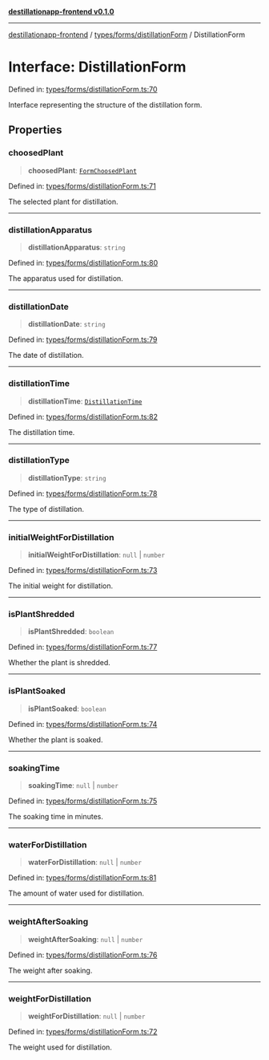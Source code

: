 [**destillationapp-frontend v0.1.0**](../../../../README.md)

***

[destillationapp-frontend](../../../../modules.md) / [types/forms/distillationForm](../README.md) / DistillationForm

# Interface: DistillationForm

Defined in: [types/forms/distillationForm.ts:70](https://github.com/DestillApp/main/blob/76aba95a5d8c1d9174ebde73d7b50f0ea64b491a/frontend/src/types/forms/distillationForm.ts#L70)

Interface representing the structure of the distillation form.

## Properties

### choosedPlant

> **choosedPlant**: [`FormChoosedPlant`](FormChoosedPlant.md)

Defined in: [types/forms/distillationForm.ts:71](https://github.com/DestillApp/main/blob/76aba95a5d8c1d9174ebde73d7b50f0ea64b491a/frontend/src/types/forms/distillationForm.ts#L71)

The selected plant for distillation.

***

### distillationApparatus

> **distillationApparatus**: `string`

Defined in: [types/forms/distillationForm.ts:80](https://github.com/DestillApp/main/blob/76aba95a5d8c1d9174ebde73d7b50f0ea64b491a/frontend/src/types/forms/distillationForm.ts#L80)

The apparatus used for distillation.

***

### distillationDate

> **distillationDate**: `string`

Defined in: [types/forms/distillationForm.ts:79](https://github.com/DestillApp/main/blob/76aba95a5d8c1d9174ebde73d7b50f0ea64b491a/frontend/src/types/forms/distillationForm.ts#L79)

The date of distillation.

***

### distillationTime

> **distillationTime**: [`DistillationTime`](DistillationTime.md)

Defined in: [types/forms/distillationForm.ts:82](https://github.com/DestillApp/main/blob/76aba95a5d8c1d9174ebde73d7b50f0ea64b491a/frontend/src/types/forms/distillationForm.ts#L82)

The distillation time.

***

### distillationType

> **distillationType**: `string`

Defined in: [types/forms/distillationForm.ts:78](https://github.com/DestillApp/main/blob/76aba95a5d8c1d9174ebde73d7b50f0ea64b491a/frontend/src/types/forms/distillationForm.ts#L78)

The type of distillation.

***

### initialWeightForDistillation

> **initialWeightForDistillation**: `null` \| `number`

Defined in: [types/forms/distillationForm.ts:73](https://github.com/DestillApp/main/blob/76aba95a5d8c1d9174ebde73d7b50f0ea64b491a/frontend/src/types/forms/distillationForm.ts#L73)

The initial weight for distillation.

***

### isPlantShredded

> **isPlantShredded**: `boolean`

Defined in: [types/forms/distillationForm.ts:77](https://github.com/DestillApp/main/blob/76aba95a5d8c1d9174ebde73d7b50f0ea64b491a/frontend/src/types/forms/distillationForm.ts#L77)

Whether the plant is shredded.

***

### isPlantSoaked

> **isPlantSoaked**: `boolean`

Defined in: [types/forms/distillationForm.ts:74](https://github.com/DestillApp/main/blob/76aba95a5d8c1d9174ebde73d7b50f0ea64b491a/frontend/src/types/forms/distillationForm.ts#L74)

Whether the plant is soaked.

***

### soakingTime

> **soakingTime**: `null` \| `number`

Defined in: [types/forms/distillationForm.ts:75](https://github.com/DestillApp/main/blob/76aba95a5d8c1d9174ebde73d7b50f0ea64b491a/frontend/src/types/forms/distillationForm.ts#L75)

The soaking time in minutes.

***

### waterForDistillation

> **waterForDistillation**: `null` \| `number`

Defined in: [types/forms/distillationForm.ts:81](https://github.com/DestillApp/main/blob/76aba95a5d8c1d9174ebde73d7b50f0ea64b491a/frontend/src/types/forms/distillationForm.ts#L81)

The amount of water used for distillation.

***

### weightAfterSoaking

> **weightAfterSoaking**: `null` \| `number`

Defined in: [types/forms/distillationForm.ts:76](https://github.com/DestillApp/main/blob/76aba95a5d8c1d9174ebde73d7b50f0ea64b491a/frontend/src/types/forms/distillationForm.ts#L76)

The weight after soaking.

***

### weightForDistillation

> **weightForDistillation**: `null` \| `number`

Defined in: [types/forms/distillationForm.ts:72](https://github.com/DestillApp/main/blob/76aba95a5d8c1d9174ebde73d7b50f0ea64b491a/frontend/src/types/forms/distillationForm.ts#L72)

The weight used for distillation.
